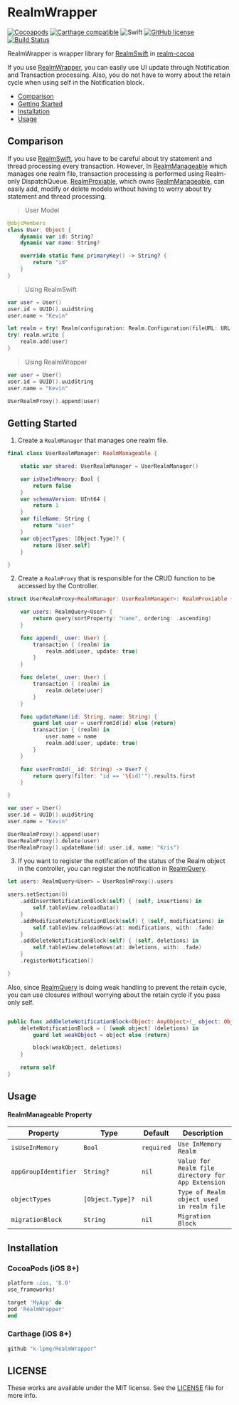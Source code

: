 # RealmWrapper 

[![Cocoapods](https://img.shields.io/cocoapods/v/RealmWrapper.svg?style=flat)](https://cocoapods.org/pods/RealmWrapper)
[![Carthage compatible](https://img.shields.io/badge/Carthage-compatible-4BC51D.svg?style=flat)](https://github.com/Carthage/Carthage)
![Swift](https://img.shields.io/badge/Swift-4.1-orange.svg)
[![GitHub license](https://img.shields.io/badge/license-MIT-lightgrey.svg?style=flat)](https://raw.githubusercontent.com/k-lpmg/RealmWrapper/master/LICENSE)
[![Build Status](https://travis-ci.org/k-lpmg/RealmWrapper.svg?branch=master)](https://travis-ci.org/k-lpmg/RealmWrapper)

RealmWrapper is wrapper library for [RealmSwift](https://github.com/realm/realm-cocoa/tree/master/RealmSwift) in [realm-cocoa](https://github.com/realm/realm-cocoa)

If you use [RealmWrapper](https://github.com/k-lpmg/RealmWrapper), you can easily use UI update through Notification and Transaction processing.
Also, you do not have to worry about the retain cycle when using self in the Notification block.

- [Comparison](#comparison)
- [Getting Started](#getting-started)
- [Installation](#installation) 
- [Usage](#usage)


## Comparison

If you use [RealmSwift](https://github.com/realm/realm-cocoa/tree/master/RealmSwift), you have to be careful about try statement and thread processing every transaction.
However, In [RealmManageable](https://github.com/k-lpmg/RealmWrapper/blob/master/Sources/RealmManageable.swift) which manages one realm file, transaction processing is performed using Realm-only DispatchQueue.
[RealmProxiable](https://github.com/k-lpmg/RealmWrapper/blob/master/Sources/RealmProxiable.swift), which owns [RealmManageable](https://github.com/k-lpmg/RealmWrapper/blob/master/Sources/RealmManageable.swift), can easily add, modify or delete models without having to worry about try statement and thread processing.

> User Model
```swift
@objcMembers
class User: Object {
    dynamic var id: String?
    dynamic var name: String?

    override static func primaryKey() -> String? {
        return "id"
    }
}
```

> Using RealmSwift
```swift
var user = User()
user.id = UUID().uuidString
user.name = "Kevin"

let realm = try! Realm(configuration: Realm.Configuration(fileURL: URL(fileURLWithPath: RLMRealmPathForFile("user.realm")), schemaVersion: 1, objectTypes: [User.self]))
try! realm.write {
    realm.add(user)
}
```

> Using RealmWrapper
```swift
var user = User()
user.id = UUID().uuidString
user.name = "Kevin"

UserRealmProxy().append(user)
```


## Getting Started

1. Create a `RealmManager` that manages one realm file.

```swift
final class UserRealmManager: RealmManageable {

    static var shared: UserRealmManager = UserRealmManager()

    var isUseInMemory: Bool {
        return false
    }
    var schemaVersion: UInt64 {
        return 1
    }
    var fileName: String {
        return "user"
    }
    var objectTypes: [Object.Type]? {
        return [User.self]
    }

}
```

2. Create a `RealmProxy` that is responsible for the CRUD function to be accessed by the Controller.

```swift
struct UserRealmProxy<RealmManager: UserRealmManager>: RealmProxiable {

    var users: RealmQuery<User> {
        return query(sortProperty: "name", ordering: .ascending)
    }

    func append(_ user: User) {
        transaction { (realm) in
            realm.add(user, update: true)
        }
    }

    func delete(_ user: User) {
        transaction { (realm) in
            realm.delete(user)
        }   
    }

    func updateName(id: String, name: String) {
        guard let user = userFromId(id) else {return}
        transaction { (realm) in
            user.name = name
            realm.add(user, update: true)
        }
    }

    func userFromId(_ id: String) -> User? {
        return query(filter: "id == '\(id)'").results.first
    }

}

var user = User()
user.id = UUID().uuidString
user.name = "Kevin"

UserRealmProxy().append(user)
UserRealmProxy().delete(user)
UserRealmProxy().updateName(id: user.id, name: "Kris")
```

3. If you want to register the notification of the status of the Realm object in the controller, you can register the notification in [RealmQuery](https://github.com/k-lpmg/RealmWrapper/blob/master/Sources/RealmQuery.swift).

```swift
let users: RealmQuery<User> = UserRealmProxy().users

users.setSection(0)
    .addInsertNotificationBlock(self) { (self, insertions) in
        self.tableView.reloadData()
    }
    .addModificateNotificationBlock(self) { (self, modifications) in
        self.tableView.reloadRows(at: modifications, with: .fade)
    }
    .addDeleteNotificationBlock(self) { (self, deletions) in
        self.tableView.deleteRows(at: deletions, with: .fade)
    }
    .registerNotification()

}
```

Also, since [RealmQuery](https://github.com/k-lpmg/RealmWrapper/blob/master/Sources/RealmQuery.swift) is doing weak handling to prevent the retain cycle, you can use closures without worrying about the retain cycle if you pass only self.

```swift

public func addDeleteNotificationBlock<Object: AnyObject>(_ object: Object, block: @escaping (Object, [IndexPath]) -> Void) -> Self {
    deleteNotificationBlock = { [weak object] (deletions) in
        guard let weakObject = object else {return}

        block(weakObject, deletions)
    }
    
    return self
}
```


## Usage

#### RealmManageable Property

| Property | Type | Default | Description |
| -------- | ---- | ------- | ---------- |
| `isUseInMemory` | `Bool` | `required` |`Use InMemory Realm` |
| `appGroupIdentifier` | `String?` | `nil` |`Value for Realm file directory for App Extension`|
| `objectTypes` | `[Object.Type]?` | `nil` |`Type of Realm object used in realm file`|
| `migrationBlock` | `String` | `nil` |`Migration Block`|


## Installation

### CocoaPods (iOS 8+)

```ruby
platform :ios, '8.0'
use_frameworks!

target 'MyApp' do
pod 'RealmWrapper'
end
```

### Carthage (iOS 8+)

```ruby
github "k-lpmg/RealmWrapper"
```


## LICENSE

These works are available under the MIT license. See the [LICENSE][license] file
for more info.

[license]: LICENSE

